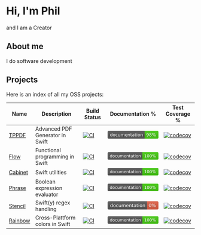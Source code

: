 # Hi, I'm Phil
and I am a Creator

## About me

I do software development

## Projects

Here is an index of all my OSS projects:

| Name                                            | Description                     | Build Status | Documentation % | Test Coverage % |
|-------------------------------------------------|---------------------------------|--------------|-----------------|-----------------|
| [TPPDF](https://techprimate.github.io/TPPDF)    | Advanced PDF Generator in Swift | [![CI](https://travis-ci.org/techprimate/TPPDF.svg?branch=master&style=flat-square)](https://travis-ci.org/techprimate/TPPDF)            | [![Documentation](https://raw.githubusercontent.com/techprimate/TPPDF/gh-pages/docs/badge.svg)](https://techprimate.github.io/TPPDF) | [![codecov](https://codecov.io/gh/Techprimate/TPPDF/branch/master/graph/badge.svg)](https://codecov.io/gh/techprimate/TPPDF) |
| [Flow](https://philprime.github.io/Flow)        | Functional programming in Swift | [![CI](https://github.com/philprime/Flow/workflows/Build,%20Lint%20&%20Test/badge.svg)](https://github.com/philprime/Flow/actions)       | [![Documentation](https://raw.githubusercontent.com/philprime/Flow/gh-pages/badge.svg)](https://philprime.github.io/Flow)            | [![codecov](https://codecov.io/gh/philprime/Flow/branch/main/graph/badge.svg)](https://codecov.io/gh/philprime/Flow) |
| [Cabinet](https://philprime.github.io/Cabinet)  | Swift utilities                 | [![CI](https://github.com/philprime/Cabinet/workflows/Build,%20Lint%20&%20Test/badge.svg)](https://github.com/philprime/Cabinet/actions) | [![Documentation](https://raw.githubusercontent.com/philprime/Cabinet/gh-pages/badge.svg)](https://philprime.github.io/Cabinet)      | [![codecov](https://codecov.io/gh/philprime/Cabinet/branch/main/graph/badge.svg)](https://codecov.io/gh/philprime/Cabinet) |
| [Phrase](https://philprime.github.io/Phrase)    | Boolean expression evaluator    | [![CI](https://github.com/philprime/Phrase/workflows/Build,%20Lint%20&%20Test/badge.svg)](https://github.com/philprime/Phrase/actions)   | [![Documentation](https://raw.githubusercontent.com/philprime/Phrase/gh-pages/badge.svg)](https://philprime.github.io/Phrase)        | [![codecov](https://codecov.io/gh/philprime/Phrase/branch/main/graph/badge.svg)](https://codecov.io/gh/philprime/Phrase) |
| [Stencil](https://philprime.github.io/Stencil)  | Swift(y) regex handling         | [![CI](https://github.com/philprime/Stencil/workflows/Build,%20Lint%20&%20Test/badge.svg)](https://github.com/philprime/Stencil/actions) | [![Documentation](https://raw.githubusercontent.com/philprime/Stencil/gh-pages/badge.svg)](https://philprime.github.io/Stencil)      | [![codecov](https://codecov.io/gh/philprime/Stencil/branch/main/graph/badge.svg)](https://codecov.io/gh/philprime/Stencil) |
| [Rainbow](https://philprime.github.io/Rainbow)  | Cross-Plattform colors in Swift | [![CI](https://github.com/philprime/Rainbow/workflows/Build,%20Lint%20&%20Test/badge.svg)](https://github.com/philprime/Rainbow/actions) | [![Documentation](https://raw.githubusercontent.com/philprime/Rainbow/gh-pages/badge.svg)](https://philprime.github.io/Rainbow)      | [![codecov](https://codecov.io/gh/philprime/Rainbow/branch/main/graph/badge.svg)](https://codecov.io/gh/philprime/Rainbow) |
